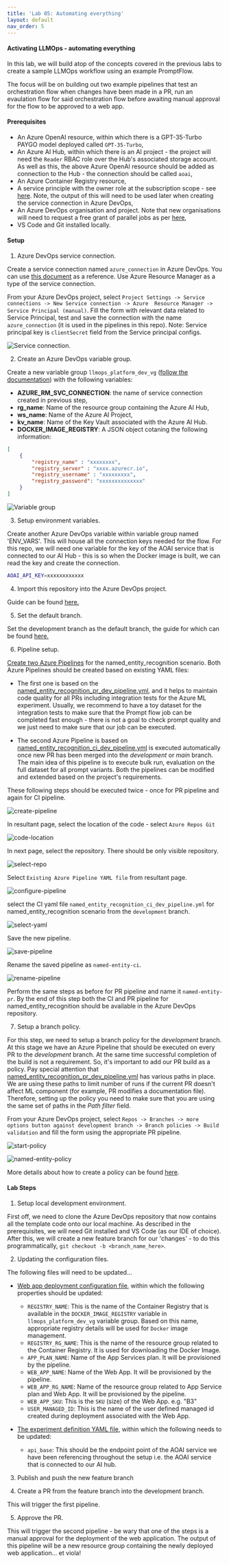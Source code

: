 ```yaml
---
title: 'Lab 05: Automating everything'
layout: default
nav_order: 5
---
```


#### Activating LLMOps - automating everything

In this lab, we will build atop of the concepts covered in the previous labs to create a sample LLMOps workflow using an example PromptFlow.

The focus will be on building out two example pipelines that test an orchestration flow when changes have been made in a PR, run an evaulation flow for said orchestration flow before awaiting manual approval for the flow to be approved to a web app.

#### Prerequisites

- An Azure OpenAI resource, within which there is a GPT-35-Turbo PAYGO model deployed called `GPT-35-Turbo`,
- An Azure AI Hub, within which there is an AI project - the project will need the `Reader` RBAC role over the Hub's associated storage account. As well as this, the above Azure OpenAI resource should be added as connection to the Hub - the connection should be called `aoai`,
- An Azure Container Registry resource,
- A service principle with the owner role at the subscription scope - see [here](https://learn.microsoft.com/en-us/cli/azure/azure-cli-sp-tutorial-1?tabs=bash#create-a-service-principal-with-role-and-scope). Note, the output of this will need to be used later when creating the service connection in Azure DevOps,
- An Azure DevOps organisation and project. Note that new organisations will need to request a free grant of parallel jobs as per [here](https://learn.microsoft.com/en-us/azure/devops/pipelines/licensing/concurrent-jobs?view=azure-devops&tabs=ms-hosted#microsoft-hosted-cicd),
- VS Code and Git installed locally.

#### Setup

1. Azure DevOps service connection.

Create a service connection named `azure_connection` in Azure DevOps. You can use [this document](https://learn.microsoft.com/en-us/azure/devops/pipelines/library/service-endpoints?view=azure-devops&tabs=yaml) as a reference. Use Azure Resource Manager as a type of the service connection. 

From your Azure DevOps project, select `Project Settings -> Service connections -> New Service connection -> Azure 
Resource Manager -> Service Principal (manual)`. Fill the form with relevant data related to Service Principal, test 
and save the connection with the name `azure_connection` (it is used in the pipelines in this repo). Note: Service principal key is `clientSecret` field from the Service principal configs.

![Service connection.](./docs/images/service-connection.png)

2. Create an Azure DevOps variable group.

Create a new variable group `llmops_platform_dev_vg` ([follow the documentation](https://learn.microsoft.com/en-us/azure/devops/pipelines/library/variable-groups?view=azure-devops&tabs=classic)) with the following variables:

- **AZURE_RM_SVC_CONNECTION**: the name of service connection created in previous step,
- **rg_name**: Name of the resource group containing the Azure AI Hub,
- **ws_name**: Name of the Azure AI Project,
- **kv_name**: Name of the Key Vault associated with the Azure AI Hub.
- **DOCKER_IMAGE_REGISTRY**: A JSON object cotaning the following information:

```json
[
	{
		"registry_name" : "xxxxxxxx",
		"registry_server" : "xxxx.azurecr.io",
		"registry_username" : "xxxxxxxxx",
		"registry_password": "xxxxxxxxxxxxxx"
	}
]

```

![Variable group](./docs/images/variable-group.png)

3. Setup environment variables.

Create another Azure DevOps variable within variable group named 'ENV_VARS'. This will house all the connection keys needed for the flow. For this repo, we will need one variable for the key of the AOAI service that is connected to our AI Hub - this is so when the Docker image is built, we can read the key and create the connection.

```bash
AOAI_API_KEY=xxxxxxxxxxxx
```

4. Import this repository into the Azure DevOps project.

Guide can be found [here.](https://learn.microsoft.com/en-us/azure/devops/repos/git/import-git-repository?view=azure-devops)

5. Set the default branch.

Set the development branch as the default branch, the guide for which can be found [here.](https://learn.microsoft.com/en-us/azure/devops/repos/git/change-default-branch?view=azure-devops)

6. Pipeline setup.

 [Create two Azure Pipelines](https://learn.microsoft.com/en-us/azure/devops/pipelines/create-first-pipeline?view=azure-devops&tabs) for the named_entity_recognition scenario. Both Azure Pipelines should be created based on existing YAML files:

  - The first one is based on the [named_entity_recognition_pr_dev_pipeline.yml](./named_entity_recognition/.azure-pipelines/named_entity_recognition_pr_dev_pipeline.yml), and it helps to maintain code quality for all PRs including integration tests for the Azure ML experiment. Usually, we recommend to have a toy dataset for the integration tests to make sure that the Prompt flow job can be completed fast enough - there is not a goal to check prompt quality and we just need to make sure that our job can be executed. 

  - The second Azure Pipeline is based on [named_entity_recognition_ci_dev_pipeline.yml](./named_entity_recognition/.azure-pipelines/named_entity_recognition_ci_dev_pipeline.yml) is executed automatically once new PR has been merged into the *development* or *main* branch. The main idea of this pipeline is to execute bulk run, evaluation on the full dataset for all prompt variants. Both the pipelines can be modified and extended based on the project's requirements.

These following steps should be executed twice - once for PR pipeline and again for CI pipeline.
  
  ![create-pipeline](./docs/images/create-pipeline.png)
  
In resultant page, select the location of the code - select `Azure Repos Git`
  
  ![code-location](./docs/images/code-location.png)
  
In next page, select the repository. There should be only visible repository.   
  
  ![select-repo](./docs/images/select-repo.png)

Select `Existing Azure Pipeline YAML file` from resultant page.

  ![configure-pipeline](./docs/images/configur-pipeline.png)
  
select the CI yaml file `named_entity_recognition_ci_dev_pipeline.yml` for named_entity_recognition scenario from the `development` branch.
  
  ![select-yaml](./docs/images/select-yaml.png)

Save the new pipeline.
  
  ![save-pipeline](./docs/images/save-pipeline.png)
  
Rename the saved pipeline as `named-entity-ci`.

  ![rename-pipeline](./docs/images/rename-pipeline.png)
  
Perform the same steps as before for PR pipeline and name it `named-entity-pr`. By the end of this step both the CI and PR pipeline for named_entity_recognition should be available in the Azure DevOps repository.

7. Setup a branch policy.
 
 For this step, we need to setup a branch policy for the *development* branch. At this stage we have an Azure Pipeline that should be executed on every PR to the *development* branch. At the same time successful completion of the build is not a requirement. So, it's important to add our PR build as a policy. Pay special attention that [named_entity_recognition_pr_dev_pipeline.yml](./named_entity_recognition/.azure-pipelines/named_entity_recognition_pr_dev_pipeline.yml) has various paths in place. We are using these paths to limit number of runs if the current PR doesn't affect ML component (for example, PR modifies a documentation file). Therefore, setting up the policy you need to make sure that you are using the same set of paths in the *Path filter* field.

From your Azure DevOps project, select `Repos -> Branches -> more options button against development branch -> Branch policies -> Build validation` and fill the form using the appropriate PR pipeline.

  ![start-policy](./docs/images/start-policy.png)
  
  
  ![named-entity-policy](./docs/images/named-entity-policy.png)

More details about how to create a policy can be found [here](https://learn.microsoft.com/en-us/azure/devops/repos/git/branch-policies?view=azure-devops&tabs=browser).

#### Lab Steps

1. Setup local development environment.

First off, we need to clone the Azure DevOps repository that now contains all the template code onto our local machine. As described in the prerequisites, we will need Git installed and VS Code (as our IDE of choice). After this, we will create a new feature branch for our 'changes' - to do this programmatically, `git checkout -b <branch_name_here>`.

2. Updating the configuration files.

The following files will need to be updated...

* [Web app deployment configuration file](./named_entity_recognition/configs/deployment_config.json), within which the following properties should be updated:
    - `REGISTRY_NAME`: This is the name of the Container Registry that is available in the `DOCKER_IMAGE_REGISTRY` variable in `llmops_platform_dev_vg` variable group. Based on this name, appropriate registry details will be used for `Docker` image management.
    - `REGISTRY_RG_NAME`: This is the name of the resource group related to the Container Registry. It is used for downloading the Docker Image.
    - `APP_PLAN_NAME`: Name of the App Services plan. It will be provisioned by the pipeline.
    - `WEB_APP_NAME`: Name of the Web App. It will be provisioned by the pipeline.
    - `WEB_APP_RG_NAME`:  Name of the resource group related to App Service plan and Web App. It will be provisioned by the pipeline.
    - `WEB_APP_SKU`: This is the `SKU` (size) of the Web App. e.g. "B3"
    - `USER_MANAGED_ID`: This is the name of the user defined managed id created during deployment associated with the Web App.

* [The experiment definition YAML file](./named_entity_recognition/experiment.yaml), within which the following needs to be updated:
    - `api_base`: This should be the endpoint point of the AOAI service we have been referencing throughout the setup i.e. the AOAI service that is connected to our AI hub.

3. Publish and push the new feature branch

4. Create a PR from the feature branch into the development branch.

This will trigger the first pipeline.

5. Approve the PR.

This will trigger the second pipeline - be wary that one of the steps is a manual approval for the deployment of the web application. The output of this pipeline will be a new resource group containing the newly deployed web application... et viola!
